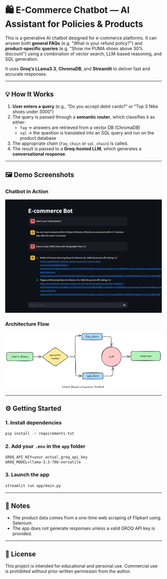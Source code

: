 # 🛍️ E-Commerce Chatbot — AI Assistant for Policies & Products

This is a generative AI chatbot designed for e-commerce platforms. It can answer both **general FAQs** (e.g. "What is your refund policy?") and **product-specific queries** (e.g. "Show me PUMA shoes above 30% discount") using a combination of vector search, LLM-based reasoning, and SQL generation.

It uses **Groq's LLama3.3**, **ChromaDB**, and **Streamlit** to deliver fast and accurate responses.

---

## 💡 How It Works

1. **User enters a query** (e.g., “Do you accept debit cards?” or “Top 3 Nike shoes under 3000”)
2. The query is passed through a **semantic router**, which classifies it as either:
   - `faq` → answers are retrieved from a vector DB (ChromaDB)
   - `sql` → the question is translated into an SQL query and run on the product database
3. The appropriate chain (`faq_chain` or `sql_chain`) is called.
4. The result is passed to a **Groq-hosted LLM**, which generates a **conversational response**.

---

## 🖼️ Demo Screenshots

### Chatbot in Action

![Chat UI screenshot](app/resources/product-ss.png)

### Architecture Flow

![Architecture diagram](app/resources/architecture-diagram.png)

---

## ⚙️ Getting Started

### 1. Install dependencies

```bash
pip install -r requirements.txt
```

### 2. Add your `.env` in the `app` folder

```env
GROQ_API_KEY=your_actual_groq_api_key
GROQ_MODEL=llama-3.3-70b-versatile
```

### 3. Launch the app

```bash
streamlit run app/main.py
```

---

## 📌 Notes

- The product data comes from a one-time web scraping of Flipkart using Selenium.
- The app does not generate responses unless a valid GROQ API key is provided.

---

## 📜 License

This project is intended for educational and personal use. Commercial use is prohibited without prior written permission from the author.
